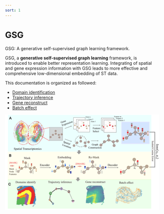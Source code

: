 ```yaml
---
sort: 1
---
```


# GSG

GSG: A generative self-supervised graph learning framework.

GSG, a **generative self-supervised graph learning** framework, is introduced to enable better representation learning. Integrating of spatial and gene expression information with GSG leads to more effective and comprehensive low-dimensional embedding of ST data.

This documentation is organized as followed:

- [Domain identification](https://keaml-guan.github.io/GSG/GSG%20Domain%20Identify/)
- [Trajectory inference](https://keaml-guan.github.io/GSG/GSG%20Trajectory%20Inference/)
- [Gene reconstruct](https://keaml-guan.github.io/GSG/GSG%20Gene%20Reconstruct/)
- [Batch effect](https://keaml-guan.github.io/GSG/GSG%20Batch%20effect/)

<img src="./pics/GSG.jpg">

